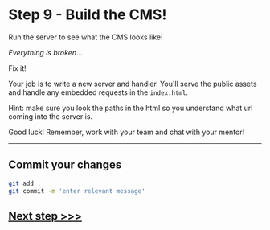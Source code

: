 # Step 9 - Build the CMS!

Run the server to see what the CMS looks like!


*Everything is broken...*

Fix it!

Your job is to write a new server and handler. You'll serve the public assets and handle any embedded requests in the `index.html`. 

Hint: make sure you look the paths in the html so you understand what url coming into the server is.


Good luck! Remember, work with your team and chat with your mentor!

---
## Commit your changes

```bash
git add .
git commit -m 'enter relevant message'
```

## [**Next step >>>**](step10.md)
